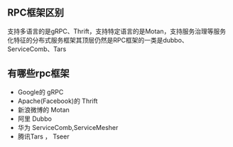 ## RPC框架区别

支持多语言的是gRPC、Thrift，支持特定语言的是Motan，支持服务治理等服务化特征的分布式服务框架其顶层仍然是RPC框架的一类是dubbo、ServiceComb、Tars

## 有哪些rpc框架

- Google的 gRPC
- Apache(Facebook)的 Thrift
- 新浪微博的 Motan
- 阿里 Dubbo
- 华为 ServiceComb,ServiceMesher
- 腾讯Tars ， Tseer